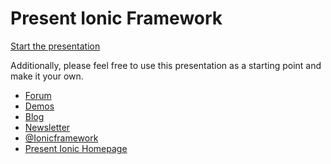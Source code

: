 Present Ionic Framework
=============

[Start the presentation](http://ionicframework.com/present-ionic/slides/)

Additionally, please feel free to use this presentation as a starting point and make it your own.

 - [Forum](http://forum.ionicframework.com/)
 - [Demos](http://codepen.io/ionic/public-list)
 - [Blog](http://ionicframework.com/blog/)
 - [Newsletter](http://ionicframework.com/subscribe/)
 - [@Ionicframework](https://twitter.com/ionicframework)
 - [Present Ionic Homepage](http://ionicframework.com/present-ionic/)
